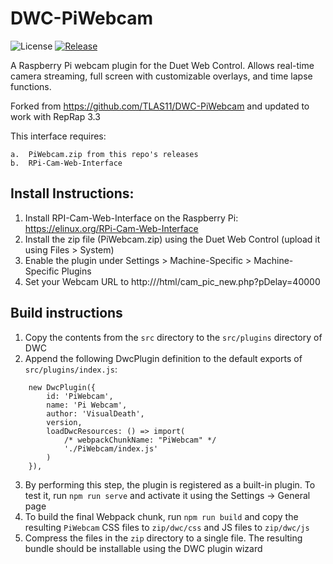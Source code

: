 # DWC-PiWebcam

![License](https://img.shields.io/github/license/visualdeath/DWC-PiWebcam?style=plastic) [![Release](https://img.shields.io/github/v/tag/visualdeath/DWC-PiWebcam?style=plastic)](https://github.com/visualdeath/DWC-PiWebcam/releases)

A Raspberry Pi webcam plugin for the Duet Web Control.  Allows real-time camera streaming, full screen with customizable overlays, and time lapse functions.

Forked from https://github.com/TLAS11/DWC-PiWebcam and updated to work with RepRap 3.3

This interface requires:

	a.	PiWebcam.zip from this repo's releases
	b.	RPi-Cam-Web-Interface
    
## Install Instructions:
1.  Install RPI-Cam-Web-Interface on the Raspberry Pi:  https://elinux.org/RPi-Cam-Web-Interface
2.  Install the zip file (PiWebcam.zip) using the Duet Web Control (upload it using Files > System)
3.  Enable the plugin under Settings > Machine-Specific > Machine-Specific Plugins
4.  Set your Webcam URL to http://<RPi-IP>/html/cam_pic_new.php?pDelay=40000

## Build instructions

1. Copy the contents from the `src` directory to the `src/plugins` directory of DWC
2. Append the following DwcPlugin definition to the default exports of `src/plugins/index.js`:
```
	new DwcPlugin({
		id: 'PiWebcam',
		name: 'Pi Webcam',
		author: 'VisualDeath',
		version,
		loadDwcResources: () => import(
			/* webpackChunkName: "PiWebcam" */
			'./PiWebcam/index.js'
		)
	}),
```
3. By performing this step, the plugin is registered as a built-in plugin. To test it, run `npm run serve` and activate it using the Settings -> General page
4. To build the final Webpack chunk, run `npm run build` and copy the resulting `PiWebcam` CSS files to `zip/dwc/css` and JS files to `zip/dwc/js`
5. Compress the files in the `zip` directory to a single file. The resulting bundle should be installable using the DWC plugin wizard
